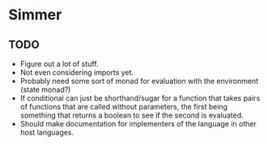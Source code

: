 # Simmer

## TODO

- Figure out a lot of stuff.
- Not even considering imports yet.
- Probably need some sort of monad for evaluation with the environment (state monad?)
- If conditional can just be shorthand/sugar for a function that takes pairs of functions that are called without parameters, the first being something that returns a boolean to see if the second is evaluated.
- Should make documentation for implementers of the language in other host languages.

